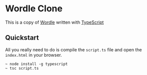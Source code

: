 # Wordle Clone

This is a copy of [Wordle](https://www.powerlanguage.co.uk/wordle/) written with [TypeScript](https://www.typescriptlang.org/)

## Quickstart

All you really need to do is compile the `script.ts` file and open the `index.html` in your browser.

```
~ node install -g typescript
~ tsc script.ts
```
